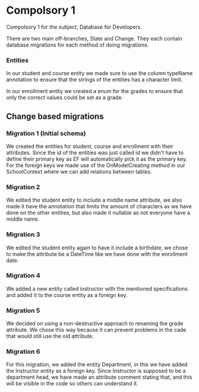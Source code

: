 # Compolsory 1

Compolsory 1 for the subject, Database for Developers. 

There are two main off-branches, State and Change. They each contain database migrations for each method of doing migrations.

### Entities

In our student and course entity we made sure to use the column typeName annotation to ensure that the strings of the entities has a character limit.

In our enrollment entity we created a enum for the grades to ensure that only the correct values could be set as a grade.

## Change based migrations

### Migration 1 (Initial schema)

We created the entities for student, course and enrollment with their attributes. Since the id of the entities 
was just called id we didn't have to define their primary key as EF will automatically pick it as the primary key.
For the foreign keys we made use of the OnModelCreating method in our SchoolContext where we can add relations between tables.

### Migration 2

We edited the student entity to include a middle name attribute, 
we also made it have the annotation that limits the amount of characters as we have done on the other entities, 
but also made it nullable as not everyone have a middle name.

### Migration 3

We edited the student entity again to have it include a birthdate, 
we chose to make the attribute be a DateTime like we have done with the enrollment date.

### Migration 4

We added a new entity called instructor with the mentioned specifications and added it to the course entity as a foreign key.

### Migration 5

We decided on using a non-destructive approach to renaming the grade attribute.
We chose this way because it can prevent problems in the cade that would still use the old attribute.

### Migration 6

For this migration, we added the entity Department, in this we have added the Instructor entity as a foreign key.
Since Instructor is supposed to be a department head, we have made an attribute comment stating that, and this will be visible in the code so others can understand it.